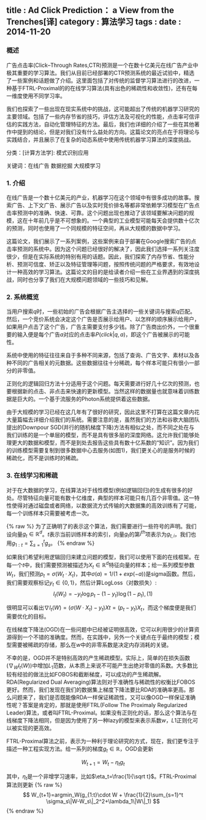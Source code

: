 title    : Ad Click Prediction： a View from the Trenches[译]
category : 算法学习
tags     : 
date     : 2014-11-20
---

### 概述

广告点击率(Click–Through Rates,CTR)预测是一个在数十亿美元在线广告产业中极其重要的学习算法。我们从目前已经部署的CTR预测系统的最近试验中，精选了一些案例和话题做了介绍。这里面包括了对传统的监督学习算法进行的改进，一种基于FTRL-Proximal的的在线学习算法(具有出色的稀疏性和收敛性)，还有在每一维度使用不同学习率。

我们也探索了一些出现在现实系统中的挑战，这可能超出了传统的机器学习研究的主要领域。包括了一些内存节省的技巧，评估方法及可视化的性能，点击率可信评估的实践方法，自动化管理特征的方法。最后，我们也详细的介绍了一些在其他著作中提到的结论，但是对我们没有什么益处的方向。这篇论文的亮点在于将理论与实践结合，并且展示了在复杂的动态系统中使用传统机器学习算法的深度挑战。

分类：[计算方法学]: 模式识别应用

关键词：在线广告 数据挖掘 大规模学习

### 1. 介绍

在线广告是一个数十亿美元的产业，机器学习在这个领域中有很多成功的故事。搜索广告、上下文广告、展示广告以及实时竞价排名等都非常依赖学习模型在广告点击率预测中的准确、快速、可靠。这个问题出现也推动了该领域要解决问题的规模，这在十年前几乎是不可想象的。一个典型的工业模型可能每天会提供数十亿次的预测，同时也使用了一个同规模的特征空间，再从大规模的数据中学习。

这篇论文，我们展示了一系列案例，这些案例来自于部署在Google搜索广告的点击率预测的系统中。因为这个问题已经很好的解决了，因此我们选择一系列关注度很少，但是在实际系统的特别有用的话题。因此，我们探索了内存节省、性能分析、预测可信度、矫正以及特征管理等问题，按照传统问题的严格要求，有效地设计一种高效的学习算法。这篇论文的目的是给读者介绍一些在工业界遇到的深度挑战，同时也分享了我们在大规模问题领域的一些技巧和见解。

### 2. 系统概览

当用户搜索$q$时，一些初始的广告会根据广告主选择的一些关键词与搜索$q$匹配。然后，一个竞价系统会决定这个广告是否展示给用户、以怎样的顺序展示给用户，如果用户点击了这个广告，广告主需要支付多少钱。除了广告商出价外，一个很重要的输入便是每个广告$a$对应的点击率$P(click | q, a)$，即这个广告被展示的可能性。

系统中使用的特征往往来自于多种不同来源，包括了查询、广告文字、素材以及各种不同的广告相关的元数据。这些数据往往十分稀疏，每个样本可能只有很小一部分的非零值。

正则化的逻辑回归方法十分适用于这个问题。每天需要进行好几十亿次的预测，也要根据新的点击、非点击来快速的更新模型。当然这样的数据量也就意味着训练数据是巨大的。一个基于流服务的Photon系统提供着这些数据。

由于大规模的学习已经在这几年有了很好的研究，因此这里不打算在这篇文章内花大量篇幅去详细介绍我们的系统。需要注意的是，虽然我们的方法和谷歌大脑团队提出的Downpour SGD(并行的随机梯度下降)方法有相似之处，而不同之处在与我们训练的是一个单层的模型，而不是具有很多层的深度网络。这允许我们能够处理更大的数据和模型，而不是到处去报告这些具有数十亿系数的“知识”。因为我们的训练模型需要复制到很多数据中心去服务(如图1)，我们更关心的是服务时候的稀疏化，而不是训练时的稀疏。

### 3. 在线学习和稀疏

对于在大数据的学习，在线算法对于线性模型(例如逻辑回归)的生成有很多的好处。尽管特征向量可能有数十亿维度，典型的样本可能只有几百个非零值。这一特性使得对通过磁盘或者网络，以数据流方式传输的大数据集的高效训练有了可能，每一个训练样本只需要被考虑一次。

{% raw %}
为了正确明了的表示这个算法，我们需要进行一些符号的声明。我们设向量$g_t \in  \mathbb{R}^d$。$t$表示当前训练样本的索引，向量$g_t$的第$i^{th}$项表示为$g_{t,i}$，我们也用$g_{1:t}=\sum\nolimits_{s=1}^tg_s$。
{% endraw %}


如果我们希望利用逻辑回归来建立问题的模型，我们可以使用下面的在线框架。在每一个$t$中，我们需要预测被描述为$X_t \in \mathbb{R}^d$特征向量的样本；给一系列模型参数$W_t$，我们预测$p_t=\sigma(W_t\cdot X_t)$，其中$\sigma(a)=1/(1+exp(-a))$是sigma函数。然后，我们需要观察标记$y_t \in \lbrace 0,1 \rbrace$，然后计算LogLoss（对数损失）:
$$
l_t(W_t)=-y_t \log p_t-(1-y_t)\log(1-p_t), (1)
$$

很明显可以看出$\nabla l_t(W)=(\sigma(W\cdot X_t)-y_t)Xt=(p_t-y_t)X_t$，而这个梯度便是我们需要优化的目标。

在线梯度下降法(OGD)在一些问题中已经被证明很高效，它可以利用很少的计算资源得到一个不错的准确度。然而，在实践中，另外一个关键点在于最终的模型；模型需要被稀疏的存储，那么在$w$中的非零系数是决定内存消耗的关键。

不幸的是，OGD并不是特别高效的产生稀疏模型。实际上，简单的在损失函数($\nabla_Wl_t(W)$)中增加$L_1$范数，从本质上来说不可能产生出绝对零值的系数。大多数比较有经验的做法比如FOBOS和截断梯度，可以成功的产生稀疏解。RDA(Regularized Dual Averaging)算法则对于准确性与稀疏性的权衡比FOBOS更好。然而，我们发现在我们的数据集上梯度下降法要比RDA的准确率更高。那么问题来了，我们是否既能像RDA一样保证稀疏性，又可以像OGD一样保证准确性呢？答案是肯定的，那就是使用FTRL(Follow The Proximaly Regularized Leader)算法，或者叫FTRL-Proximal。如果没有正则化的话，那么这个算法与在线梯度下降法相同，但是因为使用了另一种lazy的模型来表示系数$w$，$L1$正则化可以被实现的更高效。

FTRL-Proximal算法之前，表示为一种利于理论研究的方式，现在，我们更专注于描述一种工程实现方法。给一系列的梯度$g_t \in \mathbb{R}$，OGD会更新

$$
W_{t+1}=W_t-\eta_tg_t
$$

其中，$\eta_t$是一个非增学习速率，比如$\eta_t=\frac{1}{\sqrt t}$。FTRL-Proximal算法则更新
{% raw %}
$$
W_{t+1}=argmin_W(g_{1:t}\cdot W + \frac{1}{2}\sum_{s=1}^t \sigma_s\|W-W_s\|_2^2+\lambda_1\|W\|_1)
$$
{% endraw %}

